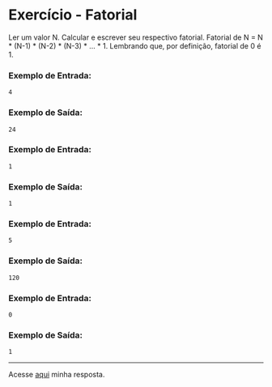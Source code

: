 # Exercício - Fatorial

Ler um valor N. Calcular e escrever seu respectivo fatorial. Fatorial de N = N * (N-1) * (N-2) * (N-3) * ... * 1. Lembrando que, por definição, fatorial de 0 é 1.

### Exemplo de Entrada:

```
4
```

### Exemplo de Saída:

```
24
```

### Exemplo de Entrada:

```
1
```

### Exemplo de Saída:

```
1
```

### Exemplo de Entrada:

```
5
```

### Exemplo de Saída:

```
120
```

### Exemplo de Entrada:

```
0
```

### Exemplo de Saída:

```
1
```

---

Acesse [aqui](https://github.com/JonathanBarr0s/Udemy-CSharp/blob/main/00.%20Recapitula%C3%A7%C3%A3o%20de%20L%C3%B3gica%20de%20Programa%C3%A7%C3%A3o/20.%20Fatorial/Fatorial/Fatorial/Program.cs) minha resposta.
